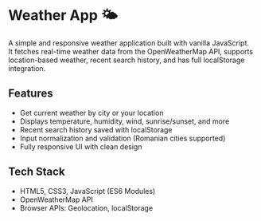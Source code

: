 # Weather App 🌤️

A simple and responsive weather application built with vanilla JavaScript.  
It fetches real-time weather data from the OpenWeatherMap API, supports location-based weather, recent search history, and has full localStorage integration.

## Features
- Get current weather by city or your location
- Displays temperature, humidity, wind, sunrise/sunset, and more
- Recent search history saved with localStorage
- Input normalization and validation (Romanian cities supported)
- Fully responsive UI with clean design

## Tech Stack
- HTML5, CSS3, JavaScript (ES6 Modules)
- OpenWeatherMap API
- Browser APIs: Geolocation, localStorage

